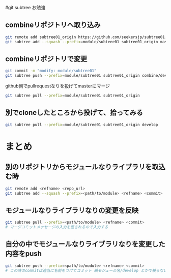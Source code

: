 #git subtree お勉強

## combineリポジトリへ取り込み

``` bash
git remote add subtree01_origin https://github.com/seekersjp/subtree01.git
git subtree add --squash --prefix=module/subteee01 subtree01_origin master
```

## combineリポジトリで変更

``` bash
git commit -m "modify: module/subtree01"
git subtree push --prefix=module/subtree01 subtree01_origin combine/develop
```

github側でpullrequestなりを投げてmasterにマージ

``` bash
git subtree pull --prefix=module/subtree01 subtree01_origin
```

## 別でcloneしたところから投げて、拾ってみる

``` bash
git subtree pull --prefix=module/subtree01 subtree01_origin develop
```

# まとめ

## 別のリポジトリからモジュールなりライブラリを取込む時

``` bash
git remote add <refname> <repo_url>
git subtree add --squash --prefix=<path/to/module> <refname> <commit>
```

## モジュールなりライブラリなりの変更を反映

``` bash
git subtree pull --prefix=<path/to/module> <refname> <commit>
# マージコミットメッセージの入力を促されるので入力する
```

## 自分の中でモジュールなりライブラリなりを変更した内容をpush

``` bash
git subtree push --prefix=<path/to/module> <refname> <commit>
# この時のcommitは適当に名前をつけてコミット 親モジュール名/develop とかで被らないようにしてたらいいんじゃね？
```

